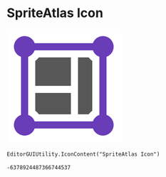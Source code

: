 # SpriteAtlas Icon
![](/img/SpriteAtlas%20Icon.png)

``` CSharp
EditorGUIUtility.IconContent("SpriteAtlas Icon")
```
```
-6378924487366744537
```
